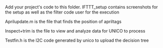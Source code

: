 Add your project's code to this folder.
IFTTT_setup contains screenshots for the setup as well as the filter code user for the execution 

Aprilupdate.m is the file that finds the position of apriltags 

Inspect+trim is the file to view and analyze data for UNICO to process

Testfin.h is the I2C code generated by unico to upload the decision tree
